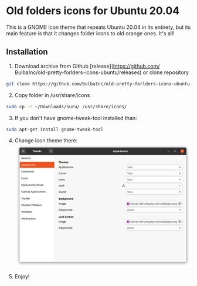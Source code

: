 # Old folders icons for Ubuntu 20.04

This is a GNOME icon theme that repeats Ubuntu 20.04 in its entirety, but its main feature is that it changes folder icons to old orange ones. It's all!

## Installation

1. Download archive from Github [release](https://github.com/ BulbaInc/old-pretty-forlders-icons-ubuntu/releases) or clone repository
```bash
git clone https://github.com/BulbaInc/old-pretty-forlders-icons-ubuntu.git
```
2. Copy folder in /usr/share/icons

```bash
sudo cp -r ~/Downloads/Suru/ /usr/share/icons/
```

3. If you don't have gnome-tweak-tool installed than:

```bash
sudo apt-get install gnome-tweak-tool
```
4. Change icon theme there:
![](/images/image.png)

5. Enjoy!